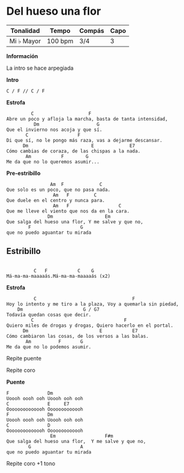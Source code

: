 # Del hueso una flor

| Tonalidad  | Tempo   | Compás | Capo |
| ---------- | ------- | ------ | ---- |
| Mi ♭ Mayor | 100 bpm | 3/4    | 3    |

**Información**

La intro se hace arpegiada

**Intro**
```
C / F // C / F
```
**Estrofa**
```
         C       			  F
Abre un poco y afloja la marcha, basta de tanta intensidad,
          Dm                     G
Que el invierno nos acoja y que sí.
       C				  F
Di que sí, no le pongo más raza, vas a dejarme descansar.
      Dm                       E             E7
Cómo cambias de coraza, de las chispas a la nada.
       Am           F        G
Me da que no lo queremos asumir...
```
**Pre-estribillo**
```
                Am  F             C
Que solo es un poco, que no pasa nada.
                 Am   F         C
Que duele en el centro y nunca para.
                 Am   F                  C
Que me lleve el viento que nos da en la cara.
               Dm                   Em
Que salga del hueso una flor, Y me salve y que no,
        F                  G
que no puedo aguantar tu mirada

```
## Estribillo
```

          C   F           C    G
Má-ma-ma-maaaaás.Má-ma-ma-maaaaás (x2)
```

<div style="page-break-after: always;"></div>

**Estrofa**
```
          C                                   F
Hoy lo intento y me tiro a la plaza, Voy a quemarla sin piedad,
    Dm                      G / G7
Todavía quedan cosas que decir.
         C                                 F
Quiero miles de drogas y drogas, Quiero hacerlo en el portal.
      Dm                          E           E7
Cómo cambiaron las cosas, de los versos a las balas.
       Am          F       G
Me da que no lo podemos asumir.
```
Repite puente

Repite coro

**Puente**
```
F              Dm
Uoooh oooh ooh Uoooh ooh ooh
C              E     E7
Oooooooooooooh Ooooooooooooh
F              Dm
Uoooh oooh ooh Uoooh ooh ooh
C              D
Oooooooooooooh Ooooooooooooh
                Em                  F#m
Que salga del hueso una flor,  Y me salve y que no,
        G                  A
que no puedo aguantar tu mirada
```

Repite coro +1 tono